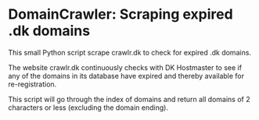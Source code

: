 DomainCrawler: Scraping expired .dk domains
===========================================

This small Python script scrape crawlr.dk to check for expired .dk domains.

The website crawlr.dk continuously checks with DK Hostmaster to see if any of the domains in its database have expired and thereby available for re-registration.

This script will go through the index of domains and return all domains of 2 characters or less (excluding the domain ending).

